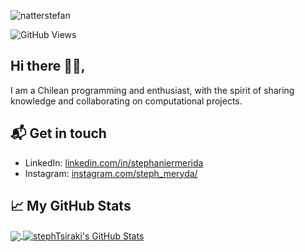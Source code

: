 ![natterstefan](https://res.cloudinary.com/stephtsiraki/image/upload/v1642199208/Postal_damasco_y_coral_ilustrada_de_la_puna_bgm60w.gif)

![GitHub Views](https://komarev.com/ghpvc/?username=stephTsiraki&color=2685BF)

## Hi there 👋🏻,

I am a Chilean programming and enthusiast, with the spirit of sharing knowledge and collaborating on computational projects.

## 📬 Get in touch

- LinkedIn: [linkedin.com/in/stephaniermerida](https://www.linkedin.com/in/stephaniermerida)
- Instagram: [instagram.com/steph_meryda/](https://www.instagram.com/steph_meryda/)



## &#x1f4c8; My GitHub Stats

<a href="https://github.com/stephTsiraki/stephTsiraki">
  <img align="center" src="https://github-readme-stats.vercel.app/api/top-langs/?username=stephTsiraki&hide=java,html&title_color=ffffff&text_color=c9cacc&icon_color=2bbc8a&bg_color=1d1f21"/>
</a>

<a href="https://github.com/stephTsiraki/stephTsiraki">
  <img align="center" src="https://github-readme-stats.vercel.app/api?username=stephTsiraki&show_icons=true&line_height=27&count_private=true&title_color=ffffff&text_color=c9cacc&icon_color=2bbc8a&bg_color=1d1f21" alt="stephTsiraki's GitHub Stats" />
</a>
